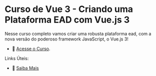 # Curso de Vue 3 - Criando uma Plataforma EAD com Vue.js 3

Nesse curso completo vamos criar uma robusta plataforma ead, com a nova versão do poderoso framework JavaScript, o Vue.js 3!

- :movie_camera: [Acesse o Curso](https://academy.especializati.com.br/curso/vue-3-plataforma-ead).


Links Úteis:

- :tada: [Saiba Mais](https://linktr.ee/especializati)
